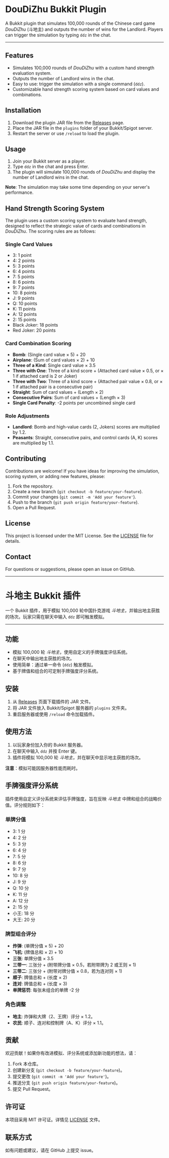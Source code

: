 # DouDiZhu Bukkit Plugin

A Bukkit plugin that simulates 100,000 rounds of the Chinese card game *DouDiZhu* (斗地主) and outputs the number of wins for the Landlord. Players can trigger the simulation by typing `ddz` in the chat.

---

## Features
- Simulates 100,000 rounds of *DouDiZhu* with a custom hand strength evaluation system.
- Outputs the number of Landlord wins in the chat.
- Easy to use: trigger the simulation with a single command (`ddz`).
- Customizable hand strength scoring system based on card values and combinations.

## Installation
1. Download the plugin JAR file from the [Releases](https://github.com/superwfox/FightTheLandlord/releases/tag/Plugin) page.
2. Place the JAR file in the `plugins` folder of your Bukkit/Spigot server.
3. Restart the server or use `/reload` to load the plugin.

## Usage
1. Join your Bukkit server as a player.
2. Type `ddz` in the chat and press Enter.
3. The plugin will simulate 100,000 rounds of *DouDiZhu* and display the number of Landlord wins in the chat.

**Note**: The simulation may take some time depending on your server's performance.

## Hand Strength Scoring System
The plugin uses a custom scoring system to evaluate hand strength, designed to reflect the strategic value of cards and combinations in *DouDiZhu*. The scoring rules are as follows:

### Single Card Values
- 3: 1 point
- 4: 2 points
- 5: 3 points
- 6: 4 points
- 7: 5 points
- 8: 6 points
- 9: 7 points
- 10: 8 points
- J: 9 points
- Q: 10 points
- K: 11 points
- A: 12 points
- 2: 15 points
- Black Joker: 18 points
- Red Joker: 20 points

### Card Combination Scoring
- **Bomb**: (Single card value × 5) + 20
- **Airplane**: (Sum of card values × 2) + 10
- **Three of a Kind**: Single card value × 3.5
- **Three with One**: Three of a kind score + (Attached card value × 0.5, or × 1 if attached card is 2 or Joker)
- **Three with Two**: Three of a kind score + (Attached pair value × 0.8, or × 1 if attached pair is a consecutive pair)
- **Straight**: Sum of card values + (Length × 2)
- **Consecutive Pairs**: Sum of card values + (Length × 3)
- **Single Card Penalty**: -2 points per uncombined single card

### Role Adjustments
- **Landlord**: Bomb and high-value cards (2, Jokers) scores are multiplied by 1.2.
- **Peasants**: Straight, consecutive pairs, and control cards (A, K) scores are multiplied by 1.1.

## Contributing
Contributions are welcome! If you have ideas for improving the simulation, scoring system, or adding new features, please:
1. Fork the repository.
2. Create a new branch (`git checkout -b feature/your-feature`).
3. Commit your changes (`git commit -m 'Add your feature'`).
4. Push to the branch (`git push origin feature/your-feature`).
5. Open a Pull Request.

## License
This project is licensed under the MIT License. See the [LICENSE](LICENSE) file for details.

## Contact
For questions or suggestions, please open an issue on GitHub.

---

# 斗地主 Bukkit 插件

一个 Bukkit 插件，用于模拟 100,000 轮中国扑克游戏 *斗地主*，并输出地主获胜的场次。玩家只需在聊天中输入 `ddz` 即可触发模拟。

---

## 功能
- 模拟 100,000 轮 *斗地主*，使用自定义的手牌强度评估系统。
- 在聊天中输出地主获胜的场次。
- 使用简单：通过单一命令 (`ddz`) 触发模拟。
- 基于牌值和组合的可定制手牌强度评分系统。

## 安装
1. 从 [Releases](https://github.com/superwfox/FightTheLandlord/releases/tag/Plugin) 页面下载插件的 JAR 文件。
2. 将 JAR 文件放入 Bukkit/Spigot 服务器的 `plugins` 文件夹。
3. 重启服务器或使用 `/reload` 命令加载插件。

## 使用方法
1. 以玩家身份加入你的 Bukkit 服务器。
2. 在聊天中输入 `ddz` 并按 Enter 键。
3. 插件将模拟 100,000 轮 *斗地主*，并在聊天中显示地主获胜的场次。

**注意**：模拟可能因服务器性能而耗时。

## 手牌强度评分系统
插件使用自定义评分系统来评估手牌强度，旨在反映 *斗地主* 中牌和组合的战略价值。评分规则如下：

### 单牌分值
- 3: 1 分
- 4: 2 分
- 5: 3 分
- 6: 4 分
- 7: 5 分
- 8: 6 分
- 9: 7 分
- 10: 8 分
- J: 9 分
- Q: 10 分
- K: 11 分
- A: 12 分
- 2: 15 分
- 小王: 18 分
- 大王: 20 分

### 牌型组合评分
- **炸弹**: (单牌分值 × 5) + 20
- **飞机**: (牌值总和 × 2) + 10
- **三张**: 单牌分值 × 3.5
- **三带一**: 三张分 + (附带牌分值 × 0.5，若附带牌为 2 或王则 × 1)
- **三带二**: 三张分 + (附带对牌分值 × 0.8，若为连对则 × 1)
- **顺子**: 牌值总和 + (长度 × 2)
- **连对**: 牌值总和 + (长度 × 3)
- **单牌惩罚**: 每张未组合的单牌 -2 分

### 角色调整
- **地主**: 炸弹和大牌（2、王牌）评分 × 1.2。
- **农民**: 顺子、连对和控制牌（A、K）评分 × 1.1。

## 贡献
欢迎贡献！如果你有改进模拟、评分系统或添加新功能的想法，请：
1. Fork 本仓库。
2. 创建新分支 (`git checkout -b feature/your-feature`)。
3. 提交更改 (`git commit -m 'Add your feature'`)。
4. 推送分支 (`git push origin feature/your-feature`)。
5. 提交 Pull Request。

## 许可证
本项目采用 MIT 许可证。详情见 [LICENSE](LICENSE) 文件。

## 联系方式
如有问题或建议，请在 GitHub 上提交 issue。
